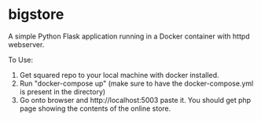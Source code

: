 # bigstore
A simple Python Flask application running in a Docker container with httpd webserver. 

To Use:
1. Get squared repo to your local machine with docker installed.
2. Run "docker-compose up" (make sure to have the docker-compose.yml is present in the directory)
3. Go onto browser and http://localhost:5003 paste it. You should get php page showing the contents of the online store.
